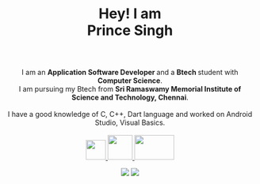<html>   
<body>
  <h1> <p align ="center">Hey! I am<br>Prince Singh </p> </h1>
  <br>
  <p align = center >
    I am an <b> Application Software Developer </b>and a <b> Btech </b> student with <b>Computer Science</b>.
    <br> I am pursuing my Btech from <b>Sri Ramaswamy Memorial Institute of Science and Technology, Chennai</b>.
    <br>
    <br>
    I have a good knowledge of C, C++, Dart language and worked on Android Studio, Visual Basics.
    <br>
    <br>
    <a href = https://www.linkedin.com/in/heyprincesingh/> 
    <img src = https://cdn-icons-png.flaticon.com/512/174/174857.png width="40" height="40"/>
    </a>
    <a href = https://www.hackerrank.com/heyprincesingh/> 
    <img src = https://upload.wikimedia.org/wikipedia/commons/thumb/6/65/HackerRank_logo.png/900px-HackerRank_logo.png width="50" height="50"/>
    </a>
    </a>
    <a href = https://www.codechef.com/users/heyprince/> 
    <img src = https://cdn.codechef.com/sites/all/themes/abessive/cc-logo.svg width="80" height="50"/>
    </a>
  </p>
  <p align = center >
    <img src = "https://github-readme-stats.vercel.app/api?username=HEYPRINCESINGH&show_icons=true&hide_border=true" />
    <img src = https://github-readme-stats.vercel.app/api/top-langs?username=HEYPRINCESINGH&layout=compact />
  </p>
</body>
</html>
<!--### Hi there 👋

**heyprincesingh/heyprincesingh** is a ✨ _special_ ✨ repository because its `README.md` (this file) appears on your GitHub profile.

Here are some ideas to get you started:

- 🔭 I’m currently working on ...
- 🌱 I’m currently learning ...
- 👯 I’m looking to collaborate on ...
- 🤔 I’m looking for help with ...
- 💬 Ask me about ...
- 📫 How to reach me: ...
- 😄 Pronouns: ...
- ⚡ Fun fact: ...
-->
